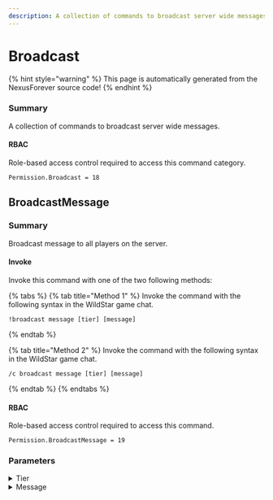 ```yaml
---
description: A collection of commands to broadcast server wide messages.
---
```


# Broadcast

{% hint style="warning" %}
This page is automatically generated from the NexusForever source code!
{% endhint %}

### Summary

A collection of commands to broadcast server wide messages.

#### RBAC

Role-based access control required to access this command category.

```
Permission.Broadcast = 18
```

## BroadcastMessage

### Summary

Broadcast message to all players on the server.

#### Invoke

Invoke this command with one of the two following methods:

{% tabs %}
{% tab title="Method 1" %}
Invoke the command with the following syntax in the WildStar game chat.

```
!broadcast message [tier] [message]
```
{% endtab %}

{% tab title="Method 2" %}
Invoke the command with the following syntax in the WildStar game chat.

```
/c broadcast message [tier] [message]
```
{% endtab %}
{% endtabs %}

#### RBAC

Role-based access control required to access this command.

```
Permission.BroadcastMessage = 19
```

### Parameters

<details>

<summary>Tier</summary>

#### Summary

Tier of the message being broadcast.

#### Values

The following numeric values can be used for this parameter.

```
High   = 0,
Medium = 1,
Low    = 2,
```

#### Optional

No

</details>

<details>

<summary>Message</summary>

#### Summary

Message to broadcast.

#### Optional

No

</details>

